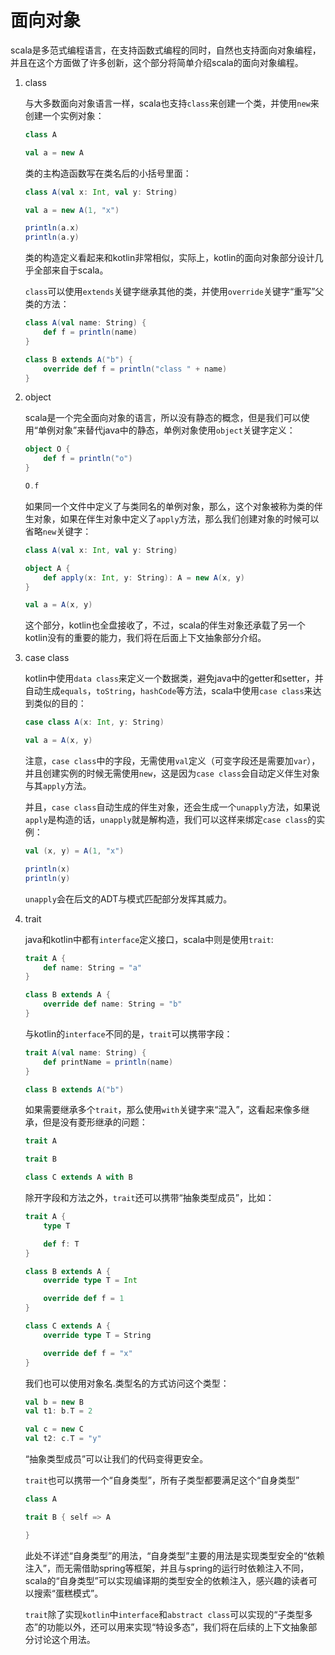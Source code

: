 # 面向对象

scala是多范式编程语言，在支持函数式编程的同时，自然也支持面向对象编程，并且在这个方面做了许多创新，这个部分将简单介绍scala的面向对象编程。

1. class

    与大多数面向对象语言一样，scala也支持`class`来创建一个类，并使用`new`来创建一个实例对象：

    ```scala
    class A

    val a = new A
    ```

    类的主构造函数写在类名后的小括号里面：

    ```scala
    class A(val x: Int, val y: String)

    val a = new A(1, "x")

    println(a.x)
    println(a.y)
    ```

    类的构造定义看起来和kotlin非常相似，实际上，kotlin的面向对象部分设计几乎全部来自于scala。

    `class`可以使用`extends`关键字继承其他的类，并使用`override`关键字“重写”父类的方法：

    ```scala
    class A(val name: String) {
        def f = println(name)
    }

    class B extends A("b") {
        override def f = println("class " + name)
    }
    ```

2. object

    scala是一个完全面向对象的语言，所以没有静态的概念，但是我们可以使用“单例对象”来替代java中的静态，单例对象使用`object`关键字定义：

    ```scala
    object O {
        def f = println("o")
    }

    O.f
    ```

    如果同一个文件中定义了与类同名的单例对象，那么，这个对象被称为类的伴生对象，如果在伴生对象中定义了`apply`方法，那么我们创建对象的时候可以省略`new`关键字：

    ```scala
    class A(val x: Int, val y: String)

    object A {
        def apply(x: Int, y: String): A = new A(x, y)
    }

    val a = A(x, y)
    ```

    这个部分，kotlin也全盘接收了，不过，scala的伴生对象还承载了另一个kotlin没有的重要的能力，我们将在后面上下文抽象部分介绍。

3. case class

    kotlin中使用`data class`来定义一个数据类，避免java中的getter和setter，并自动生成`equals`，`toString`，`hashCode`等方法，scala中使用`case class`来达到类似的目的：

    ```scala
    case class A(x: Int, y: String)

    val a = A(x, y)
    ```

    注意，`case class`中的字段，无需使用`val`定义（可变字段还是需要加`var`），并且创建实例的时候无需使用`new`，这是因为`case class`会自动定义伴生对象与其`apply`方法。

    并且，`case class`自动生成的伴生对象，还会生成一个`unapply`方法，如果说`apply`是构造的话，`unapply`就是解构造，我们可以这样来绑定`case class`的实例：

    ```scala
    val (x, y) = A(1, "x")

    println(x)
    println(y)
    ```

    `unapply`会在后文的ADT与模式匹配部分发挥其威力。

4. trait

    java和kotlin中都有`interface`定义接口，scala中则是使用`trait`:

    ```scala
    trait A {
        def name: String = "a"
    }

    class B extends A {
        override def name: String = "b"
    }
    ```

    与kotlin的`interface`不同的是，`trait`可以携带字段：

    ```scala
    trait A(val name: String) {
        def printName = println(name)
    }

    class B extends A("b")
    ```

    如果需要继承多个`trait`，那么使用`with`关键字来“混入”，这看起来像多继承，但是没有菱形继承的问题：

    ```scala
    trait A

    trait B

    class C extends A with B
    ```

    除开字段和方法之外，`trait`还可以携带“抽象类型成员”，比如：

    ```scala
    trait A {
        type T

        def f: T
    }

    class B extends A {
        override type T = Int

        override def f = 1
    }

    class C extends A {
        override type T = String

        override def f = "x"
    }
    ```

    我们也可以使用对象名.类型名的方式访问这个类型：

    ```scala
    val b = new B
    val t1: b.T = 2

    val c = new C
    val t2: c.T = "y"
    ```

    “抽象类型成员”可以让我们的代码变得更安全。

    `trait`也可以携带一个“自身类型”，所有子类型都要满足这个“自身类型”

    ```scala
    class A

    trait B { self => A

    } 
    ```

    此处不详述“自身类型”的用法，“自身类型”主要的用法是实现类型安全的“依赖注入”，而无需借助spring等框架，并且与spring的运行时依赖注入不同，scala的“自身类型”可以实现编译期的类型安全的依赖注入，感兴趣的读者可以搜索“蛋糕模式”。

    `trait`除了实现`kotlin`中`interface`和`abstract class`可以实现的“子类型多态”的功能以外，还可以用来实现“特设多态”，我们将在后续的上下文抽象部分讨论这个用法。

